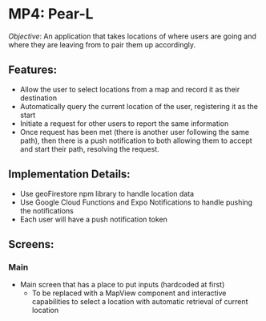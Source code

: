 # MP4: Pear-L

_Objective_: An application that takes locations of where users are going and where they are leaving from to pair them up accordingly.

## Features:
* Allow the user to select locations from a map and record it as their destination
* Automatically query the current location of the user, registering it as the start
* Initiate a request for other users to report the same information
* Once request has been met (there is another user following the same path), then there is a push notification to both allowing them to accept and start their path, resolving the request.

## Implementation Details:
* Use geoFirestore npm library to handle location data
* Use Google Cloud Functions and Expo Notifications to handle pushing the notifications
* Each user will have a push notification token

## Screens:
### Main
* Main screen that has a place to put inputs (hardcoded at first)
    * To be replaced with a MapView component and interactive capabilities to select a location with automatic retrieval of current location